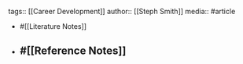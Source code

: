 tags:: [[Career Development]]
author::  [[Steph Smith]]
media:: #article

- #[[Literature Notes]]
- #[[Reference Notes]]
	-